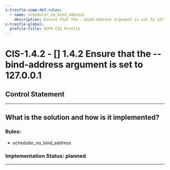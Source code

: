 ```yaml
---
x-trestle-comp-def-rules:
  - name: scheduler_no_bind_address
    description: Ensure that the --bind-address argument is set to 127.0.0.1
x-trestle-global:
  profile-title: OCP4 CIS Profile
---
```


# CIS-1.4.2 - \[\] 1.4.2 Ensure that the --bind-address argument is set to 127.0.0.1

## Control Statement

______________________________________________________________________

## What is the solution and how is it implemented?

<!-- For implementation status enter one of: implemented, partial, planned, alternative, not-applicable -->

<!-- Note that the list of rules under ### Rules: is read-only and changes will not be captured after assembly to JSON -->

### Rules:

  - scheduler_no_bind_address

### Implementation Status: planned

______________________________________________________________________
